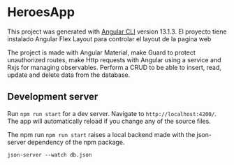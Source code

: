 # HeroesApp

This project was generated with [Angular CLI](https://github.com/angular/angular-cli) version 13.1.3.
El proyecto tiene instalado Angular Flex Layout para controlar el layout de la pagina web

The project is made with Angular Material, make Guard to protect unauthorized routes, make Http requests with Angular using a service and Rxjs for managing observables.
Perform a CRUD to be able to insert, read, update and delete data from the database.

## Development server

Run `npm run start` for a dev server. Navigate to `http://localhost:4200/`. The app will automatically reload if you change any of the source files.

The npm run `npm run start` raises a local backend made with the json-server dependency of the npm package.

``json-server --watch db.json``

